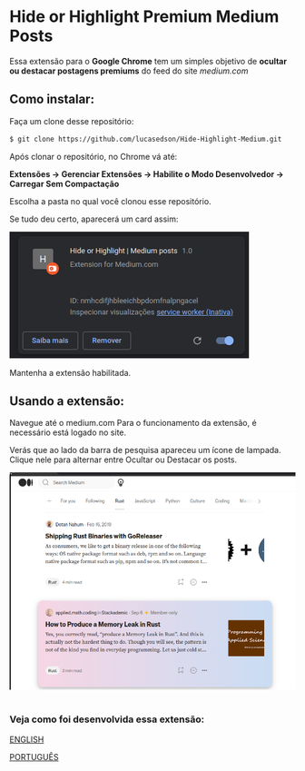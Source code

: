 # Hide or Highlight Premium Medium Posts 

Essa extensão para o **Google Chrome** tem um simples objetivo de **ocultar ou destacar postagens premiums** do feed do site *medium.com*

## Como instalar:
Faça um clone desse repositório:

```bash
$ git clone https://github.com/lucasedson/Hide-Highlight-Medium.git
```
Após clonar o repositório, no Chrome vá até:

**Extensões -> Gerenciar Extensões -> Habilite o Modo Desenvolvedor -> Carregar Sem Compactação**

Escolha a pasta no qual você clonou esse repositório.

Se tudo deu certo, aparecerá um card assim:

<img src="https://raw.githubusercontent.com/lucasedson/Hide-Highlight-Medium/master/DOC/Card-Extension.png">

Mantenha a extensão habilitada.
## Usando a extensão:
Navegue até o medium.com
Para o funcionamento da extensão, é necessário está logado no site.

Verás que ao lado da barra de pesquisa apareceu um ícone de lampada.
Clique nele para alternar entre Ocultar ou Destacar os posts.

<img src="https://raw.githubusercontent.com/lucasedson/Hide-Highlight-Medium/master/DOC/Highlight.png">

# 
### Veja como foi desenvolvida essa extensão:

[ENGLISH](https://medium.com/@lucasedson654/hide-or-highlight-premium-posts-making-a-chrome-extension-for-medium-com-8539ddde8862)

[PORTUGUÊS](https://www.tabnews.com.br/lucasedson/oculte-ou-destaque-artigos-premium-criando-uma-extensao-do-chrome-para-o-medium-com)
